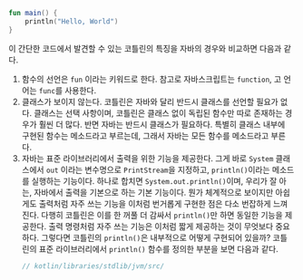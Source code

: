 ```kotlin
fun main() {
	println("Hello, World")
}
```

이 간단한 코드에서 발견할 수 있는 코틀린의 특징을 자바의 경우와 비교하면 다음과 같다.

1. 함수의 선언은 `fun` 이라는 키워드로 한다. 참고로 자바스크립트는 `function`, 고 언어는 `func`를 사용한다.
2. 클래스가 보이지 않는다. 코틀린은 자바와 달리 반드시 클래스를 선언할 필요가 없다. 클래스는 선택 사항이며, 코틀린은 클래스 없이 독립된 함수만 따로 존재하는 경우가 훨씬 더 많다. 반면 자바는 반드시 클래스가 필요하다. 특별히 클래스 내부에 구현된 함수는 메소드라고 부르는데, 그래서 자바는 모든 함수를 메소드라고 부른다.
3. 자바는 표준 라이브러리에서 출력을 위한 기능을 제공한다. 그게 바로 `System` 클래스에서 `out` 이라는 변수명으로 `PrintStream`을 지정하고, `println()`이라는 메소드를 실행하는 기능이다. 하나로 합치면 `System.out.println()`이며, 우리가 잘 아는, 자바에서 출력을 기본으로 하는 기본 기능이다. 뭔가 체계적으로 보이지만 아쉽게도 출력처럼 자주 쓰는 기능을 이처럼 번거롭게 구현한 점은 다소 번잡하게 느껴진다. 다행히 코틀린은 이를 한 꺼풀 더 감싸서 `println()`만 하면 동일한 기능을 제공한다. 출력 명령처럼 자주 쓰는 기능은 이처럼 짧게 제공하는 것이 무엇보다 중요하다.
	그렇다면 코틀린의 `println()`은 내부적으로 어떻게 구현되어 있을까? 코틀린의 표준 라이브러리에서 `println()` 함수를 정의한 부분을 보면 다음과 같다.
	```kotlin
	// kotlin/libraries/stdlib/jvm/src/
```